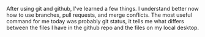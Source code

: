After using git and github, I've learned a few things. I understand better now how to use branches, pull requests, and merge conflicts. The most useful command for me today was probably git status, it tells me what differs between the files I have in the github repo and the files on my local desktop.
